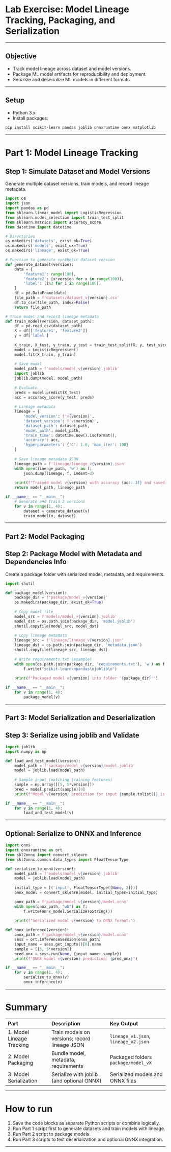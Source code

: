 # Lab Exercise: Model Lineage Tracking, Packaging, and Serialization


***

## Objective

- Track model lineage across dataset and model versions.
- Package ML model artifacts for reproducibility and deployment.
- Serialize and deserialize ML models in different formats.

***

## Setup

- Python 3.x
- Install packages:

```bash
pip install scikit-learn pandas joblib onnxruntime onnx matplotlib
```


***

# Part 1: Model Lineage Tracking

## Step 1: Simulate Dataset and Model Versions

Generate multiple dataset versions, train models, and record lineage metadata.

```python
import os
import json
import pandas as pd
from sklearn.linear_model import LogisticRegression
from sklearn.model_selection import train_test_split
from sklearn.metrics import accuracy_score
from datetime import datetime

# Directories
os.makedirs('datasets', exist_ok=True)
os.makedirs('models', exist_ok=True)
os.makedirs('lineage', exist_ok=True)

# Function to generate synthetic dataset version
def generate_dataset(version):
    data = {
        'feature1': range(100),
        'feature2': [x*version for x in range(100)],
        'label': [i%2 for i in range(100)]
    }
    df = pd.DataFrame(data)
    file_path = f'datasets/dataset_v{version}.csv'
    df.to_csv(file_path, index=False)
    return file_path

# Train model and record lineage metadata
def train_model(version, dataset_path):
    df = pd.read_csv(dataset_path)
    X = df[['feature1', 'feature2']]
    y = df['label']
    
    X_train, X_test, y_train, y_test = train_test_split(X, y, test_size=0.2, random_state=version)
    model = LogisticRegression()
    model.fit(X_train, y_train)
    
    # Save model
    model_path = f'models/model_v{version}.joblib'
    import joblib
    joblib.dump(model, model_path)
    
    # Evaluate
    preds = model.predict(X_test)
    acc = accuracy_score(y_test, preds)
    
    # Lineage metadata
    lineage = {
        'model_version': f'v{version}',
        'dataset_version': f'v{version}',
        'dataset_path': dataset_path,
        'model_path': model_path,
        'train_time': datetime.now().isoformat(),
        'accuracy': acc,
        'hyperparameters': {'C': 1.0, 'max_iter': 100}
    }
    
    # Save lineage metadata JSON
    lineage_path = f'lineage/lineage_v{version}.json'
    with open(lineage_path, 'w') as f:
        json.dump(lineage, f, indent=2)
    
    print(f"Trained model v{version} with accuracy {acc:.3f} and saved lineage.")
    return model_path, lineage_path

if __name__ == "__main__":
    # Generate and train 3 versions
    for v in range(1, 4):
        dataset = generate_dataset(v)
        train_model(v, dataset)
```


***

## Part 2: Model Packaging

## Step 2: Package Model with Metadata and Dependencies Info

Create a package folder with serialized model, metadata, and requirements.

```python
import shutil

def package_model(version):
    package_dir = f'package/model_v{version}'
    os.makedirs(package_dir, exist_ok=True)
    
    # Copy model file
    model_src = f'models/model_v{version}.joblib'
    model_dst = os.path.join(package_dir, 'model.joblib')
    shutil.copyfile(model_src, model_dst)
    
    # Copy lineage metadata
    lineage_src = f'lineage/lineage_v{version}.json'
    lineage_dst = os.path.join(package_dir, 'metadata.json')
    shutil.copyfile(lineage_src, lineage_dst)
    
    # Write requirements.txt (example)
    with open(os.path.join(package_dir, 'requirements.txt'), 'w') as f:
        f.write("scikit-learn\npandas\njoblib\n")
    
    print(f"Packaged model v{version} into folder '{package_dir}'")

if __name__ == "__main__":
    for v in range(1, 4):
        package_model(v)
```


***

## Part 3: Model Serialization and Deserialization

## Step 3: Serialize using joblib and Validate

```python
import joblib
import numpy as np

def load_and_test_model(version):
    model_path = f'package/model_v{version}/model.joblib'
    model = joblib.load(model_path)
    
    # Sample input (matching training features)
    sample = np.array([[5, 5*version]])
    pred = model.predict(sample)[0]
    print(f"Model v{version} prediction for input {sample.tolist()} is {pred}")

if __name__ == "__main__":
    for v in range(1, 4):
        load_and_test_model(v)
```


***

## Optional: Serialize to ONNX and Inference

```python
import onnx
import onnxruntime as ort
from skl2onnx import convert_sklearn
from skl2onnx.common.data_types import FloatTensorType

def serialize_to_onnx(version):
    model_path = f'models/model_v{version}.joblib'
    model = joblib.load(model_path)
    
    initial_type = [('input', FloatTensorType([None, 2]))]
    onnx_model = convert_sklearn(model, initial_types=initial_type)

    onnx_path = f'package/model_v{version}/model.onnx'
    with open(onnx_path, "wb") as f:
        f.write(onnx_model.SerializeToString())
    
    print(f"Serialized model v{version} to ONNX format.")

def onnx_inference(version):
    onnx_path = f'package/model_v{version}/model.onnx'
    sess = ort.InferenceSession(onnx_path)
    input_name = sess.get_inputs()[0].name
    sample = [[5, 5*version]]
    pred_onx = sess.run(None, {input_name: sample})
    print(f"ONNX model v{version} prediction: {pred_onx}")

if __name__ == "__main__":
    for v in range(1, 4):
        serialize_to_onnx(v)
        onnx_inference(v)
```


***

# Summary

| Part | Description | Key Output |
| :-- | :-- | :-- |
| 1. Model Lineage Tracking | Train models on versions; record lineage JSON | `lineage_v1.json`, `lineage_v2.json` |
| 2. Model Packaging | Bundle model, metadata, requirements | Packaged folders `package/model_vX` |
| 3. Model Serialization | Serialize with joblib (and optional ONNX) | Serialized models and ONNX files |


***

# How to run

1. Save the code blocks as separate Python scripts or combine logically.
2. Run Part 1 script first to generate datasets and train models with lineage.
3. Run Part 2 script to package models.
4. Run Part 3 scripts to test deserialization and optional ONNX integration.

***
